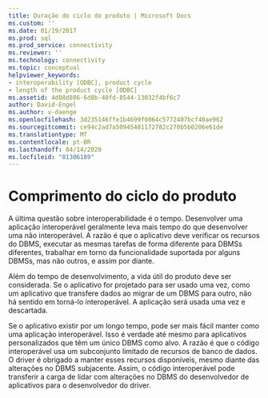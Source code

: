 ```yaml
---
title: Duração do ciclo do produto | Microsoft Docs
ms.custom: ''
ms.date: 01/19/2017
ms.prod: sql
ms.prod_service: connectivity
ms.reviewer: ''
ms.technology: connectivity
ms.topic: conceptual
helpviewer_keywords:
- interoperability [ODBC], product cycle
- length of the product cycle [ODBC]
ms.assetid: 4d08d886-6d8b-40fd-8544-13032f4bf6c7
author: David-Engel
ms.author: v-daenge
ms.openlocfilehash: 3d235146ffe1b4699f0064c5772407bcf40ae962
ms.sourcegitcommit: ce94c2ad7a50945481172782c270b5b0206e61de
ms.translationtype: MT
ms.contentlocale: pt-BR
ms.lasthandoff: 04/14/2020
ms.locfileid: "81306189"
---
```

# <a name="length-of-the-product-cycle"></a>Comprimento do ciclo do produto
A última questão sobre interoperabilidade é o tempo. Desenvolver uma aplicação interoperável geralmente leva mais tempo do que desenvolver uma não interoperável. A razão é que o aplicativo deve verificar os recursos do DBMS, executar as mesmas tarefas de forma diferente para DBMSs diferentes, trabalhar em torno da funcionalidade suportada por alguns DBMSs, mas não outros, e assim por diante.  
  
 Além do tempo de desenvolvimento, a vida útil do produto deve ser considerada. Se o aplicativo for projetado para ser usado uma vez, como um aplicativo que transfere dados ao migrar de um DBMS para outro, não há sentido em torná-lo interoperável. A aplicação será usada uma vez e descartada.  
  
 Se o aplicativo existir por um longo tempo, pode ser mais fácil manter como uma aplicação interoperável. Isso é verdade até mesmo para aplicativos personalizados que têm um único DBMS como alvo. A razão é que o código interoperável usa um subconjunto limitado de recursos de banco de dados. O driver é obrigado a manter esses recursos disponíveis, mesmo diante das alterações no DBMS subjacente. Assim, o código interoperável pode transferir a carga de lidar com alterações no DBMS do desenvolvedor de aplicativos para o desenvolvedor do driver.
